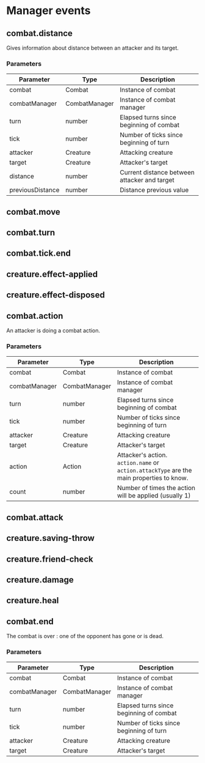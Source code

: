 # Manager events

## combat.distance

Gives information about distance between an attacker and its target.

### Parameters

| Parameter          | Type          | Description                                  |
|--------------------|---------------|----------------------------------------------|
| combat             | Combat        | Instance of combat                           |
| combatManager      | CombatManager | Instance of combat manager                   |
| turn               | number        | Elapsed turns since beginning of combat      |
| tick               | number        | Number of ticks since beginning of turn      |
| attacker           | Creature      | Attacking creature                           |
| target             | Creature      | Attacker's target                            |
| distance           | number        | Current distance between attacker and target |
| previousDistance   | number        | Distance previous value                      |

## combat.move

## combat.turn

## combat.tick.end

## creature.effect-applied

## creature.effect-disposed

## combat.action

An attacker is doing a combat action.

### Parameters

| Parameter          | Type           | Description                                                                              |
|--------------------|----------------|------------------------------------------------------------------------------------------|
| combat             | Combat         | Instance of combat                                                                       |
| combatManager      | CombatManager  | Instance of combat manager                                                               |
| turn               | number         | Elapsed turns since beginning of combat                                                  |
| tick               | number         | Number of ticks since beginning of turn                                                  |
| attacker           | Creature       | Attacking creature                                                                       |
| target             | Creature       | Attacker's target                                                                        |
| action             | Action         | Attacker's action. `action.name` or `action.attackType` are the main properties to know. |
| count              | number         | Number of times the action will be applied (usually 1)                                   |

## combat.attack

## creature.saving-throw

## creature.friend-check

## creature.damage

## creature.heal 

## combat.end

The combat is over : one of the opponent has gone or is dead.

### Parameters

| Parameter          | Type           | Description                             |
|--------------------|----------------|-----------------------------------------|
| combat             | Combat         | Instance of combat                      |
| combatManager      | CombatManager  | Instance of combat manager              |
| turn               | number         | Elapsed turns since beginning of combat |
| tick               | number         | Number of ticks since beginning of turn |
| attacker           | Creature       | Attacking creature                      |
| target             | Creature       | Attacker's target                       |

